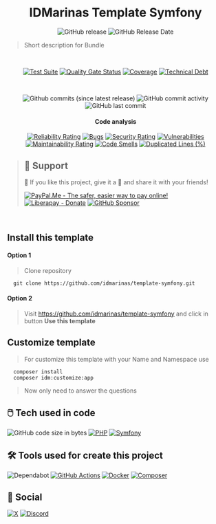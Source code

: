 <!--suppress HtmlDeprecatedAttribute -->
<div align="center">

# IDMarinas Template Symfony

![GitHub release](https://img.shields.io/github/release/idmarinas/REPOSITORY_NAME_CHANGE_ME.svg?style=for-the-badge)
![GitHub Release Date](https://img.shields.io/github/release-date/idmarinas/REPOSITORY_NAME_CHANGE_ME.svg?style=for-the-badge)

</div>

> Short description for Bundle

<br />

<div align="center">

[![Test Suite](https://img.shields.io/github/actions/workflow/status/idmarinas/REPOSITORY_NAME_CHANGE_ME/php.yml?branch=BRANCH_MASTER&style=for-the-badge&logo=github&logoColor=white&label=Lotgd%20Test%20Suite)][test-suit]
[![Quality Gate Status](https://img.shields.io/sonar/quality_gate/SONAR_PROJECT_NAME_CHANGE_ME/BRANCH_MASTER?server=https%3A%2F%2Fsonarcloud.io&style=for-the-badge&logo=sonarcloud&logoColor=white)][sonarcloud]
[![Coverage](https://img.shields.io/sonar/coverage/SONAR_PROJECT_NAME_CHANGE_ME/BRANCH_MASTER?server=https%3A%2F%2Fsonarcloud.io&style=for-the-badge&logo=sonarcloud&logoColor=white)][sonarcloud]
[![Technical Debt](https://img.shields.io/sonar/tech_debt/SONAR_PROJECT_NAME_CHANGE_ME/BRANCH_MASTER?server=https%3A%2F%2Fsonarcloud.io&style=for-the-badge&logo=sonarcloud&logoColor=white)][sonarcloud]

<br />

![Github commits (since latest release)](https://img.shields.io/github/commits-since/idmarinas/REPOSITORY_NAME_CHANGE_ME/latest/BRANCH_MASTER?style=for-the-badge)
![GitHub commit activity](https://img.shields.io/github/commit-activity/w/idmarinas/template-symfony/master?style=for-the-badge)
![GitHub last commit](https://img.shields.io/github/last-commit/idmarinas/template-symfony/master?style=for-the-badge)

#### Code analysis

[![Reliability Rating](https://sonarcloud.io/api/project_badges/measure?project=SONAR_PROJECT_NAME_CHANGE_ME&branch=BRANCH_MASTER&metric=reliability_rating)][sonarcloud]
[![Bugs](https://sonarcloud.io/api/project_badges/measure?project=SONAR_PROJECT_NAME_CHANGE_ME&branch=BRANCH_MASTER&metric=bugs)][sonarcloud]
[![Security Rating](https://sonarcloud.io/api/project_badges/measure?project=SONAR_PROJECT_NAME_CHANGE_ME&branch=BRANCH_MASTER&metric=security_rating)][sonarcloud]
[![Vulnerabilities](https://sonarcloud.io/api/project_badges/measure?project=SONAR_PROJECT_NAME_CHANGE_ME&branch=BRANCH_MASTER&metric=vulnerabilities)][sonarcloud]
[![Maintainability Rating](https://sonarcloud.io/api/project_badges/measure?project=SONAR_PROJECT_NAME_CHANGE_ME&branch=BRANCH_MASTER&metric=sqale_rating)][sonarcloud]
[![Code Smells](https://sonarcloud.io/api/project_badges/measure?project=SONAR_PROJECT_NAME_CHANGE_ME&branch=BRANCH_MASTER&metric=code_smells)][sonarcloud]
[![Duplicated Lines (%)](https://sonarcloud.io/api/project_badges/measure?project=SONAR_PROJECT_NAME_CHANGE_ME&branch=BRANCH_MASTER&metric=duplicated_lines_density)][sonarcloud]

</div>

> ## 🖖 Support
>
> 🩵 If you like this project, give it a 🌟 and share it with your friends!
>
> [![PayPal.Me - The safer, easier way to pay online!](https://img.shields.io/badge/donate-help_my_projects-ffaa29.svg?style=for-the-badge&logo=paypal&cacheSeconds=86400)](https://www.paypal.me/idmarinas)
> [![Liberapay - Donate](https://img.shields.io/liberapay/receives/IDMarinas.svg?style=for-the-badge&logo=liberapay&cacheSeconds=86400)](https://liberapay.com/IDMarinas/donate)
> [![GitHub Sponsor](https://img.shields.io/badge/Sponsor-ea4aaa?style=for-the-badge&logo=github&logoColor=white)](https://github.com/sponsors/idmarinas)


<br />

<!-- readme-template -->

## Install this template

#### Option 1

> Clone repository

````shell
  git clone https://github.com/idmarinas/template-symfony.git
````

#### Option 2

> Visit https://github.com/idmarinas/template-symfony and click in button **Use this template**

## Customize template

> For customize this template with your Name and Namespace use

````shell
  composer install
  composer idm:customize:app
````

> Now only need to answer the questions
<!-- readme-template -->

## 🖱️ Tech used in code

![GitHub code size in bytes](https://img.shields.io/github/languages/code-size/idmarinas/template-symfony?style=for-the-badge)
[![PHP](https://img.shields.io/badge/php-%23777BB4.svg?style=for-the-badge&logo=php&logoColor=white)](https://www.php.net)
[![Symfony](https://img.shields.io/badge/symfony-black.svg?style=for-the-badge&logo=symfony&logoColor=white)](https://www.symfony.com)

## 🛠️ Tools used for create this project

![Dependabot](https://img.shields.io/badge/dependabot-025E8C?style=for-the-badge&logo=dependabot&logoColor=white)
[![GitHub Actions](https://img.shields.io/badge/github%20actions-%232671E5.svg?style=for-the-badge&logo=githubactions&logoColor=white)](https://github.com/features/actions)
[![Docker](https://img.shields.io/badge/docker-%230db7ed.svg?style=for-the-badge&logo=docker&logoColor=white)](https://www.docker.com)
[![Composer](https://img.shields.io/badge/composer-%238c5530?style=for-the-badge&logo=composer&logoColor=white)](https://getcomposer.org)

## 💬 Social

[![X](https://img.shields.io/badge/Twitter-%23000000.svg?style=for-the-badge&logo=X&logoColor=white)](https://x.com/idmarinas)
[![Discord](https://img.shields.io/badge/Discord-IDMarinas-blue?logo=discord&style=for-the-badge&logoColor=white)](https://discord.gg/FXEZqpF)

[sonarcloud]: https://sonarcloud.io/dashboard?id=SONAR_PROJECT_NAME_CHANGE_ME

[test-suit]: https://github.com/idmarinas/REPOSITORY_NAME_CHANGE_ME/actions/workflows/php.yml
